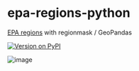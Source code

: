 # epa-regions-python

[EPA regions](https://www.epa.gov/aboutepa/regional-and-geographic-offices) with regionmask / GeoPandas

[![Version on PyPI](https://img.shields.io/pypi/v/epa-regions.svg)](https://pypi.org/project/epa-regions/)

![image](https://github.com/zmoon/epa-regions-python/assets/15079414/003d3c54-bb78-4d44-9c78-5717a935dd41)
